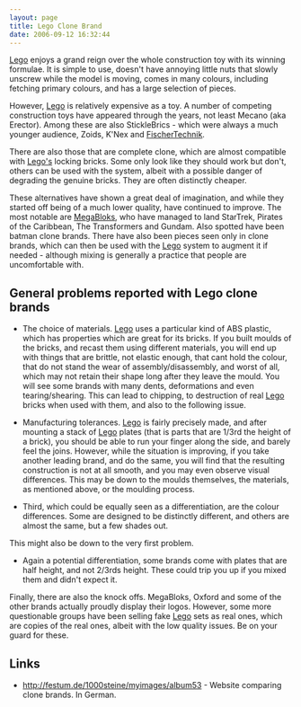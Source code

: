 ```yaml
---
layout: page
title: Lego Clone Brand
date: 2006-09-12 16:32:44
---
```

[Lego](/wiki/lego.html "The best known construction toy") enjoys a grand reign over the whole construction toy with its winning formulae. It is simple to use, doesn't have annoying little nuts that slowly unscrew while the model is moving, comes in many colours, including fetching primary colours, and has a large selection of pieces.

However, [Lego](/wiki/lego.html "The best known construction toy") is relatively expensive as a toy. A number of competing construction toys have appeared through the years, not least Mecano (aka Erector). Among these are also StickleBrics - which were always a much younger audience, Zoids, K'Nex and [FischerTechnik](/wiki/fischertechnik.html "FischerTechnik").

There are also those that are complete clone, which are almost compatible with [Lego's](/wiki/lego.html "The best known construction toy") locking bricks. Some only look like they should work but don't, others can be used with the system, albeit with a possible danger of degrading the genuine bricks. They are often distinctly cheaper.

These alternatives have shown a great deal of imagination, and while they started off being of a much lower quality, have continued to improve. The most notable are [MegaBloks](/wiki/megabloks.html "A Cheaper alternative to Lego"), who have managed to land StarTrek, Pirates of the Caribbean, The Transformers and Gundam. Also spotted have been batman clone brands. There have also been pieces seen only in clone brands, which can then be used with the [Lego](/wiki/lego.html "The best known construction toy") system to augment it if needed - although mixing is generally a practice that people are uncomfortable with.

## General problems reported with Lego clone brands

- The choice of materials. [Lego](/wiki/lego.html "The best known construction toy") uses a particular kind of ABS plastic, which has properties which are great for its bricks. If you built moulds of the bricks, and recast them using different materials, you will end up with things that are brittle, not elastic enough, that cant hold the colour, that do not stand the wear of assembly/disassembly, and worst of all, which may not retain their shape long after they leave the mould. You will see some brands with many dents, deformations and even tearing/shearing. This can lead to chipping, to destruction of real [Lego](/wiki/lego.html "The best known construction toy") bricks when used with them, and also to the following issue.

- Manufacturing tolerances. [Lego](/wiki/lego.html "The best known construction toy") is fairly precisely made, and after mounting a stack of [Lego](/wiki/lego.html "The best known construction toy") plates (that is parts that are 1/3rd the height of a brick), you should be able to run your finger along the side, and barely feel the joins. However, while the situation is improving, if you take another leading brand, and do the same, you will find that the resulting construction is not at all smooth, and you may even observe visual differences. This may be down to the moulds themselves, the materials, as mentioned above, or the moulding process.

- Third, which could be equally seen as a differentiation, are the colour differences. Some are designed to be distinctly different, and others are almost the same, but a few shades out.

This might also be down to the very first problem.

- Again a potential differentiation, some brands come with plates that are half height, and not 2/3rds height. These could trip you up if you mixed them and didn't expect it.

Finally, there are also the knock offs. MegaBloks, Oxford and some of the other brands actually proudly display their logos. However, some more questionable groups have been selling fake [Lego](/wiki/lego.html "The best known construction toy") sets as real ones, which are copies of the real ones, albeit with the low quality issues. Be on your guard for these.

## Links

- <http://festum.de/1000steine/myimages/album53> - Website comparing clone brands. In German.


